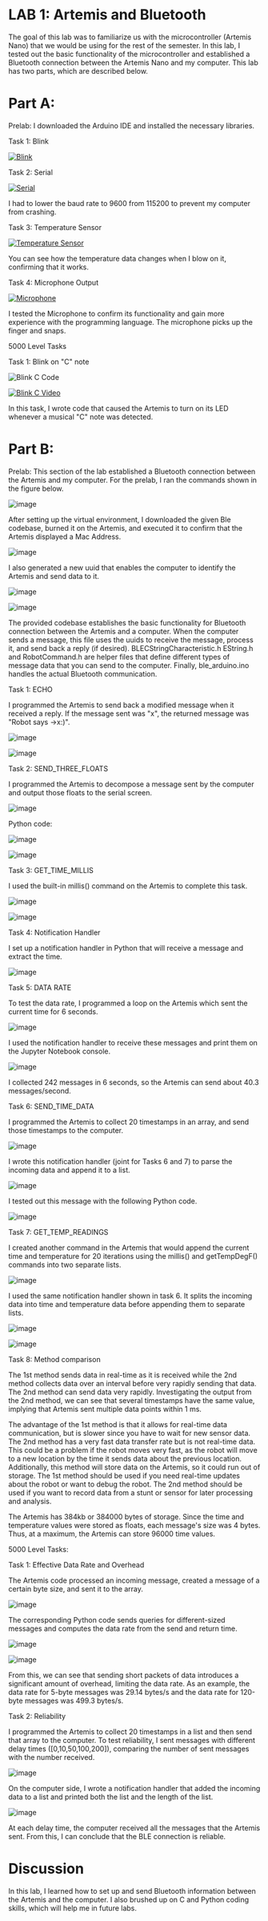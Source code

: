 # LAB 1: Artemis and Bluetooth
The goal of this lab was to familiarize us with the microcontroller (Artemis Nano) that we would be using for the rest of the semester. In this lab, I tested out the basic functionality of the microcontroller and established a Bluetooth connection between the Artemis Nano and my computer. This lab has two parts, which are described below.

# Part A:
Prelab: I downloaded the Arduino IDE and installed the necessary libraries. 

Task 1: Blink

[![Blink](https://youtube.com/shorts/03luXKfBtho?feature=share/0.jpg)](https://youtube.com/shorts/03luXKfBtho?feature=share)

Task 2: Serial

[![Serial](https://youtu.be/W-cWZUY_tTY/0.jpg)](https://youtu.be/W-cWZUY_tTY)

I had to lower the baud rate to 9600 from 115200 to prevent my computer from crashing.

Task 3: Temperature Sensor

[![Temperature Sensor](https://youtu.be/ZFbKsTz90jE/0.jpg)](https://youtu.be/ZFbKsTz90jE)

You can see how the temperature data changes when I blow on it, confirming that it works. 

Task 4: Microphone Output

[![Microphone](https://youtu.be/Vjr9ALpmdrc/0.jpg)](https://youtu.be/Vjr9ALpmdrc)

I tested the Microphone to confirm its functionality and gain more experience with the programming language. The microphone picks up the finger and snaps. 

5000 Level Tasks

Task 1: Blink on "C" note

![Blink C Code](https://github.com/user-attachments/assets/15cfe333-2fb6-40f2-a185-c1eac448ab0c)

[![Blink C Video](https://youtube.com/shorts/VY-fb7THgdQ?feature=share/0.jpg)](https://youtube.com/shorts/VY-fb7THgdQ?feature=share)

In this task, I wrote code that caused the Artemis to turn on its LED whenever a musical "C" note was detected. 


# Part B:

Prelab: This section of the lab established a Bluetooth connection between the Artemis and my computer.  For the prelab, I ran the commands shown in the figure below. 

![image](https://github.com/user-attachments/assets/c4176822-2773-4629-8c25-4700cc630acb)

After setting up the virtual environment, I downloaded the given Ble codebase, burned it on the Artemis, and executed it to confirm that the Artemis displayed a Mac Address. 

![image](https://github.com/user-attachments/assets/f6be6483-9110-43e0-b813-3d05f5002965)

I also generated a new uuid that enables the computer to identify the Artemis and send data to it. 

![image](https://github.com/user-attachments/assets/d814f4ac-91f3-48c4-aba6-1138a8d2ace4)   

![image](https://github.com/user-attachments/assets/8658af19-5ec1-4a83-93df-4dc0567ebd88)

The provided codebase establishes the basic functionality for Bluetooth connection between the Artemis and a computer.  When the computer sends a message, this file uses the uuids to receive the message, process it, and send back a reply (if desired). BLECStringCharacteristic.h EString.h and RobotCommand.h are helper files that define different types of message data that you can send to the computer. Finally, ble_arduino.ino handles the actual Bluetooth communication. 

Task 1: ECHO

I programmed the Artemis to send back a modified message when it received a reply. If the message sent was "x", the returned message was "Robot says ->x:)". 

![image](https://github.com/user-attachments/assets/5f3b7a6d-b397-4f46-a317-25d6c1a62faf)

![image](https://github.com/user-attachments/assets/c25ed099-22ae-4d5d-b190-eb56540835e0)

Task 2: SEND_THREE_FLOATS

I programmed the Artemis to decompose a message sent by the computer and output those floats to the serial screen. 

![image](https://github.com/user-attachments/assets/dc3727b2-8008-4eae-91e7-4f76cab790d5)

Python code:

![image](https://github.com/user-attachments/assets/50630503-d791-487d-bb83-79f5654ad9be)

![image](https://github.com/user-attachments/assets/2a5526f2-069a-4b04-b4da-241127812b0d)

Task 3: GET_TIME_MILLIS

I used the built-in millis() command on the Artemis to complete this task. 

![image](https://github.com/user-attachments/assets/d9b3ceba-8f6d-4ade-9948-c4d4424cb629)

![image](https://github.com/user-attachments/assets/04291a20-a5ab-47b5-839e-611dc8b1ed3f)

Task 4: Notification Handler

I set up a notification handler in Python that will receive a message and extract the time.  

![image](https://github.com/user-attachments/assets/8af4f393-1c05-4a03-a264-1d532bab3529)

Task 5: DATA RATE

To test the data rate, I programmed a loop on the Artemis which sent the current time for 6 seconds. 

![image](https://github.com/user-attachments/assets/4f558205-f1ce-424d-b76e-ba0f939d0a0b)

I used the notification handler to receive these messages and print them on the Jupyter Notebook console. 

![image](https://github.com/user-attachments/assets/fa045aca-80eb-4dce-b1cd-dddb0b1832a9)

I collected 242 messages in 6 seconds, so the Artemis can send about 40.3 messages/second. 

Task 6: SEND_TIME_DATA

I programmed the Artemis to collect 20 timestamps in an array, and send those timestamps to the computer. 

![image](https://github.com/user-attachments/assets/28ff837a-efba-4cdf-8013-4d3b412665ea)

I wrote this notification handler (joint for Tasks 6 and 7) to parse the incoming data and append it to a list. 

![image](https://github.com/user-attachments/assets/e0affb00-89cc-43ee-9215-fe093bd5cff5)

I tested out this message with the following Python code. 

![image](https://github.com/user-attachments/assets/8548af49-f13a-4acb-98d5-6c5dbbc6c19f)

Task 7: GET_TEMP_READINGS

I created another command in the Artemis that would append the current time and temperature for 20 iterations using the millis() and getTempDegF() commands into two separate lists.

![image](https://github.com/user-attachments/assets/8194a7fc-105a-4afc-9d50-5b0b62df5f78)

I used the same notification handler shown in task 6. It splits the incoming data into time and temperature data before appending them to separate lists. 

![image](https://github.com/user-attachments/assets/e0affb00-89cc-43ee-9215-fe093bd5cff5)

![image](https://github.com/user-attachments/assets/bdc4d78f-ebe7-4f41-9a15-a6404b705551)

Task 8: Method comparison

The 1st method sends data in real-time as it is received while the 2nd method collects data over an interval before very rapidly sending that data. The 2nd method can send data very rapidly. Investigating the output from the 2nd method, we can see that several timestamps have the same value, implying that Artemis sent multiple data points within 1 ms. 

The advantage of the 1st method is that it allows for real-time data communication, but is slower since you have to wait for new sensor data. The 2nd method has a very fast data transfer rate but is not real-time data. This could be a problem if the robot moves very fast, as the robot will move to a new location by the time it sends data about the previous location. Additionally, this method will store data on the Artemis, so it could run out of storage. The 1st method should be used if you need real-time updates about the robot or want to debug the robot. The 2nd method should be used if you want to record data from a stunt or sensor for later processing and analysis. 

The Artemis has 384kb or 384000 bytes of storage. Since the time and temperature values were stored as floats, each message's size was 4 bytes. Thus, at a maximum, the Artemis can store 96000 time values. 

5000 Level Tasks:

Task 1: Effective Data Rate and Overhead

The Artemis code processed an incoming message, created a message of a certain byte size, and sent it to the array. 

![image](https://github.com/user-attachments/assets/de9460ed-bd55-4751-9311-89eb01a96b06)

The corresponding Python code sends queries for different-sized messages and computes the data rate from the send and return time.

![image](https://github.com/user-attachments/assets/0fd5a65b-c06b-4674-87b8-9dc7876b5e67)

![image](https://github.com/user-attachments/assets/43e4c40c-ec55-47bd-8821-f5e013f78048)

From this, we can see that sending short packets of data introduces a significant amount of overhead, limiting the data rate. As an example, the data rate for 5-byte messages was 29.14 bytes/s and the data rate for 120-byte messages was 499.3 bytes/s. 

Task 2: Reliability

I programmed the Artemis to collect 20 timestamps in a list and then send that array to the computer. To test reliability, I sent messages with different delay times ([0,10,50,100,200]), comparing the number of sent messages with the number received. 

![image](https://github.com/user-attachments/assets/901e8dab-4518-4642-a014-a3d21f701fbc)

On the computer side, I wrote a notification handler that added the incoming data to a list and printed both the list and the length of the list. 

![image](https://github.com/user-attachments/assets/a1adb08c-e856-40df-9af8-c6da831f0861)

At each delay time, the computer received all the messages that the Artemis sent. From this, I can conclude that the BLE connection is reliable. 

# Discussion

In this lab, I learned how to set up and send Bluetooth information between the Artemis and the computer. I also brushed up on C and Python coding skills, which will help me in future labs. 







